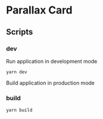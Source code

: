 # Parallax Card

## Scripts

### dev

Run application in development mode

`yarn dev`

Build application in production mode
### build
`yarn build`